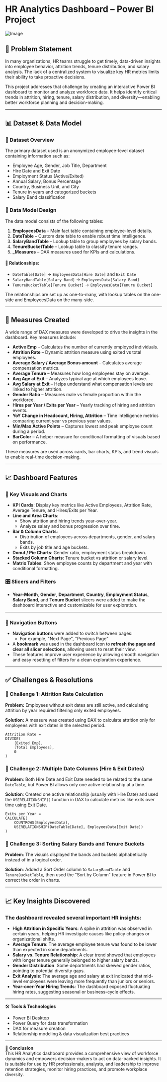 # HR Analytics Dashboard – Power BI Project
![Image](https://github.com/user-attachments/assets/a797777f-e334-4a5f-a07c-1edc0b351d15)

## 📌 Problem Statement

In many organizations, HR teams struggle to get timely, data-driven insights into employee behavior, attrition trends, tenure distribution, and salary analysis. The lack of a centralized system to visualize key HR metrics limits their ability to take proactive decisions.

This project addresses that challenge by creating an interactive Power BI dashboard to monitor and analyze workforce data. It helps identify critical trends in attrition, hiring, tenure, salary distribution, and diversity—enabling better workforce planning and decision-making.

---

## 📊 Dataset & Data Model

### 📂 Dataset Overview

The primary dataset used is an anonymized employee-level dataset containing information such as:
- Employee Age, Gender, Job Title, Department
- Hire Date and Exit Date
- Employment Status (Active/Exited)
- Annual Salary, Bonus Percentage
- Country, Business Unit, and City
- Tenure in years and categorized buckets
- Salary Band classification

### 🧱 Data Model Design

The data model consists of the following tables:

1. **EmployeesData** – Main fact table containing employee-level details.
2. **DateTable** – Custom date table to enable robust time intelligence.
3. **SalaryBandTable** – Lookup table to group employees by salary bands.
4. **TenureBucketTable** – Lookup table to classify tenure ranges.
5. **_Measures** – DAX measures used for KPIs and calculations.

#### 🔗 Relationships:
- `DateTable[Date]` → `EmployeesData[Hire Date]` and `Exit Date`
- `SalaryBandTable[Salary Band]` → `EmployeesData[Salary Band]`
- `TenureBucketTable[Tenure Bucket]` → `EmployeesData[Tenure Bucket]`

The relationships are set up as one-to-many, with lookup tables on the one-side and EmployeesData on the many-side.

---

## 🧮 Measures Created

A wide range of DAX measures were developed to drive the insights in the dashboard. Key measures include:

- **Active Emp** – Calculates the number of currently employed individuals.
- **Attrition Rate** – Dynamic attrition measure using exited vs total employees.
- **Average Salary / Average Bonus amount** – Calculates average compensation metrics.
- **Average Tenure** – Measures how long employees stay on average.
- **Avg Age at Exit** – Analyzes typical age at which employees leave.
- **Avg Salary at Exit** – Helps understand what compensation levels are linked to higher attrition.
- **Gender Ratio** – Measures male vs female proportion within the workforce.
- **Hires per Year / Exits per Year** – Yearly tracking of hiring and attrition events.
- **YoY Change in Headcount, Hiring, Attrition** – Time intelligence metrics comparing current year vs previous year values.
- **Min/Max Active Points** – Captures lowest and peak employee count during a period.
- **BarColor** – A helper measure for conditional formatting of visuals based on performance.

These measures are used across cards, bar charts, KPIs, and trend visuals to enable real-time decision-making.

---

## 📈 Dashboard Features

### 📌 Key Visuals and Charts

- **KPI Cards**: Display key metrics like Active Employees, Attrition Rate, Average Tenure, and Hires/Exits per Year.
- **Line and Area Charts**: 
  - Show attrition and hiring trends year-over-year.
  - Analyze salary and bonus progression over time.
- **Bar & Column Charts**:
  - Distribution of employees across departments, gender, and salary bands.
  - Exits by job title and age buckets.
- **Donut / Pie Charts**: Gender ratio, employment status breakdown.
- **Stacked Column Charts**: Tenure bucket vs attrition or salary level.
- **Matrix Tables**: Show employee counts by department and year with conditional formatting.

### 🎛️ Slicers and Filters

- **Year-Month**, **Gender**, **Department**, **Country**, **Employment Status**, **Salary Band**, and **Tenure Bucket** slicers were added to make the dashboard interactive and customizable for user exploration.

---

### 🔘 Navigation Buttons

- **Navigation buttons** were added to switch between pages:
  - For example, "Next Page", "Previous Page"
- A **bookmark** was used in the dashboard icon to **refresh the page and clear all slicer selections**, allowing users to reset their view.
- These features improve user experience by allowing smooth navigation and easy resetting of filters for a clean exploration experience.

---

## ✅ Challenges & Resolutions

### 🔹 Challenge 1: Attrition Rate Calculation
**Problem:** Employees without exit dates are still active, and calculating attrition by year required filtering only exited employees.

**Solution:** A measure was created using DAX to calculate attrition only for employees with exit dates in the selected period.

```DAX
Attrition Rate = 
DIVIDE(
    [Exited Emp],
    [Total Employees],
    0
)
```
### 🔹 **Challenge 2: Multiple Date Columns (Hire & Exit Dates)**  
**Problem**: Both Hire Date and Exit Date needed to be related to the same `DateTable`, but Power BI allows only one active relationship at a time.

**Solution**: Created one active relationship (usually with Hire Date) and used the `USERELATIONSHIP()` function in DAX to calculate metrics like exits over time using Exit Date.

```DAX
Exits per Year = 
CALCULATE(
    COUNTROWS(EmployeesData),
    USERELATIONSHIP(DateTable[Date], EmployeesData[Exit Date])
)
```
### 🔹 **Challenge 3: Sorting Salary Bands and Tenure Buckets**
**Problem**: The visuals displayed the bands and buckets alphabetically instead of in a logical order.

**Solution**: Added a Sort Order column to `SalaryBandTable` and `TenureBucketTable`, then used the "Sort by Column" feature in Power BI to correct the order in charts.

--- 

## 📈 Key Insights Discovered
### The dashboard revealed several important **HR insights**:
- **High Attrition in Specific Years**: A spike in attrition was observed in certain years, helping HR investigate causes like policy changes or organizational shifts.
- **Average Tenure**: The average employee tenure was found to be lower than expected in some departments.
- **Salary vs. Tenure Relationship**: A clear trend showed that employees with longer tenure generally belonged to higher salary bands.
- **Gender Distribution**: Some departments had skewed gender ratios, pointing to potential diversity gaps.
- **Exit Analysis**: The average age and salary at exit indicated that mid-level employees were leaving more frequently than juniors or seniors.
- **Year-over-Year Hiring Trends**: The dashboard exposed fluctuating hiring rates, suggesting seasonal or business-cycle effects.

--- 

🛠 **Tools & Technologies**

- Power BI Desktop  
- Power Query for data transformation  
- DAX for measure creation  
- Relationship modeling & data visualization best practices  

---

📌 **Conclusion**  
This HR Analytics dashboard provides a comprehensive view of workforce dynamics and empowers decision-makers to act on data-backed insights. It is suitable for use by HR professionals, analysts, and leadership to improve retention strategies, monitor hiring practices, and promote workplace diversity.
